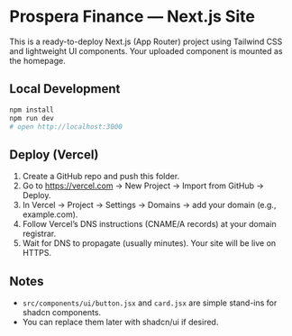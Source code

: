 # Prospera Finance — Next.js Site

This is a ready-to-deploy Next.js (App Router) project using Tailwind CSS and lightweight UI components.
Your uploaded component is mounted as the homepage.

## Local Development

```bash
npm install
npm run dev
# open http://localhost:3000
```

## Deploy (Vercel)

1. Create a GitHub repo and push this folder.
2. Go to https://vercel.com → New Project → Import from GitHub → Deploy.
3. In Vercel → Project → Settings → Domains → add your domain (e.g., example.com).
4. Follow Vercel’s DNS instructions (CNAME/A records) at your domain registrar.
5. Wait for DNS to propagate (usually minutes). Your site will be live on HTTPS.

## Notes
- `src/components/ui/button.jsx` and `card.jsx` are simple stand-ins for shadcn components.
- You can replace them later with shadcn/ui if desired.
